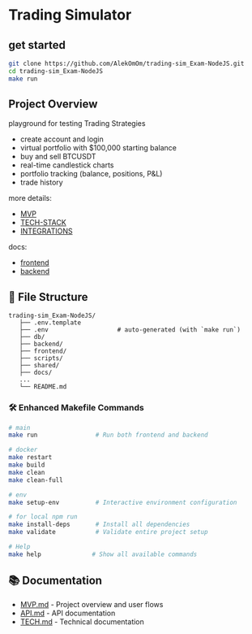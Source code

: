 # Trading Simulator 
## get started 

```bash
git clone https://github.com/AlekOmOm/trading-sim_Exam-NodeJS.git
cd trading-sim_Exam-NodeJS
make run

```

## Project Overview

playground for testing Trading Strategies

- create account and login
- virtual portfolio with $100,000 starting balance
- buy and sell BTCUSDT 
- real-time candlestick charts
- portfolio tracking (balance, positions, P&L)
- trade history

more details:
- [MVP](docs/MVP.md)
- [TECH-STACK](docs/TECH.md)
- [INTEGRATIONS](docs/INTEGRATIONS.md)

docs:
- [frontend](frontend/README.md)
- [backend](backend/README.md)

## 📁 File Structure

```
trading-sim_Exam-NodeJS/
   ├── .env.template          
   ├── .env                   # auto-generated (with `make run`)
   ├── db/
   ├── backend/
   ├── frontend/
   ├── scripts/
   ├── shared/
   ├── docs/
   ...
   └── README.md         
```

### 🛠️ Enhanced Makefile Commands

```bash
# main
make run                # Run both frontend and backend

# docker 
make restart
make build
make clean
make clean-full 

# env 
make setup-env          # Interactive environment configuration

# for local npm run
make install-deps       # Install all dependencies
make validate           # Validate entire project setup

# Help
make help              # Show all available commands
```

## 📚 Documentation

- [MVP.md](docs/MVP.md) - Project overview and user flows
- [API.md](docs/API.md) - API documentation
- [TECH.md](docs/TECH.md) - Technical documentation
